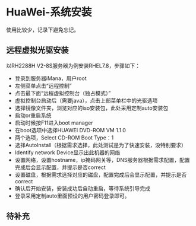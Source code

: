 # HuaWei-系统安装
使用比较少，记录下避免忘记。
## 远程虚拟光驱安装
以RH2288H V2-8S服务器为例安装RHEL7.8，步骤如下：
- 登录到服务器iMana，用户root
- 左侧菜单点击“远程控制”
- 点击最下面“远程虚拟控制台（独占模式）”
- 虚拟控制台启动后（需要java），点击上部菜单栏中的光驱选项
- 选择镜像文件夹，浏览对应的iso安装包，此处采用定制auto安装包
- 启动or重启系统
- 启动时候按F11进入boot manager
- 在boot选项中选择HUAWEI DVD-ROM VM 1.1.0
- 两个选项，Select CD-ROM Boot Type：1
- 选择AutoInstall（根据需求选择，此处测试是为了快速安装，没特别要求）
- Identify network Device显示出此机器的网络
- 设置网络，设置hostname，ip掩码网关等，DNS服务器根据需求配置，配置完成后会显示配置，并提示是否correct
- 设置磁盘，根据需求选择对应的磁盘，配置完成后会显示配置，并提示是否correct
- 确认后开始安装，安装成功后自动重启，等待系统引导完成
- 登录采用定制auto里面预设的用户密码登录即可。

## 待补充
